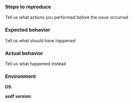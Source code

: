 ### Steps to reproduce

Tell us what actions you performed before the issue occurred

### Expected behavior

Tell us what should have happened

### Actual behavior

Tell us what happened instead

### Environment

**OS**:

**asdf version**:
